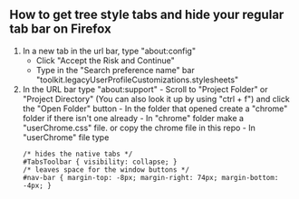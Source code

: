 ## How to get tree style tabs and hide your regular tab bar on Firefox

1.  In a new tab in the url bar, type "about:config"
    - Click "Accept the Risk and Continue"
    - Type in the "Search preference name" bar "toolkit.legacyUserProfileCustomizations.stylesheets"
2.  In the URL bar type "about:support" - Scroll to "Project Folder" or "Project Directory" (You can also look it up by using "ctrl + f") and click the "Open Folder" button - In the folder that opened create a "chrome" folder if there isn't one already - In "chrome" folder make a "userChrome.css" file. or copy the chrome file in this repo - In "userChrome" file type
    ```
    /* hides the native tabs */
    #TabsToolbar { visibility: collapse; }
    /* leaves space for the window buttons */
    #nav-bar { margin-top: -8px; margin-right: 74px; margin-bottom: -4px; }
    ```
